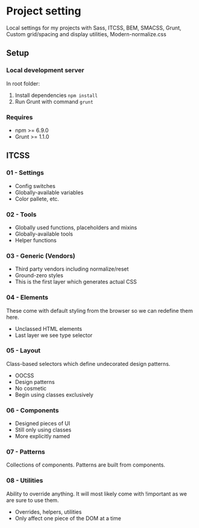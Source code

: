 # Project setting
Local settings for my projects with Sass, ITCSS, BEM, SMACSS, Grunt, Custom grid/spacing and display utilities, Modern-normalize.css
## Setup
### Local development server
In root folder:
1. Install dependencies ```npm install```
2. Run Grunt with command ```grunt```

### Requires
- npm >= 6.9.0
- Grunt >= 1.1.0

## ITCSS
### 01 - Settings
- Config switches
- Globally-available variables
- Color pallete, etc.

### 02 - Tools
- Globally used functions, placeholders and mixins
- Globally-available tools
- Helper functions

### 03 - Generic (Vendors)
- Third party vendors including normalize/reset
- Ground-zero styles
- This is the first layer which generates actual CSS

### 04 - Elements
These come with default styling from the browser so we can redefine them here.
- Unclassed HTML elements
- Last layer we see type selector

### 05 - Layout
Class-based selectors which define undecorated design patterns.
- OOCSS
- Design patterns
- No cosmetic
- Begin using classes exclusively

### 06 - Components
- Designed pieces of UI
- Still only using classes
- More explicitly named

### 07 - Patterns
Collections of components. Patterns are built from components.

### 08 - Utilities
Ability to override anything. It will most likely come with !important as we are sure to use them.
- Overrides, helpers, utilities
- Only affect one piece of the DOM at a time
